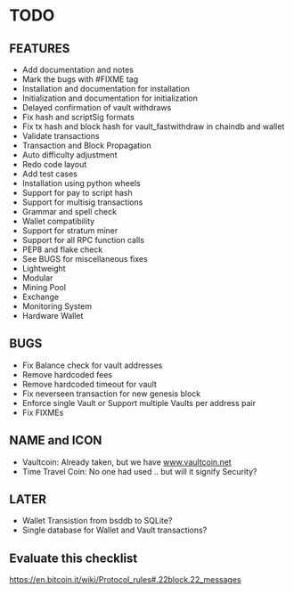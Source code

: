 TODO
====

FEATURES
--------
* Add documentation and notes
* Mark the bugs with #FIXME tag
* Installation and documentation for installation
* Initialization and documentation for initialization
* Delayed confirmation of vault withdraws
* Fix hash and scriptSig formats
* Fix tx hash and block hash for vault_fastwithdraw in chaindb and wallet
* Validate transactions
* Transaction and Block Propagation
* Auto difficulty adjustment
* Redo code layout
* Add test cases
* Installation using python wheels
* Support for pay to script hash
* Support for multisig transactions
* Grammar and spell check
* Wallet compatibility
* Support for stratum miner
* Support for all RPC function calls
* PEP8 and flake check
* See BUGS for miscellaneous fixes
* Lightweight
* Modular
* Mining Pool
* Exchange
* Monitoring System
* Hardware Wallet

BUGS
----
* Fix Balance check for vault addresses
* Remove hardcoded fees
* Remove hardcoded timeout for vault
* Fix neverseen transaction for new genesis block
* Enforce single Vault or Support multiple Vaults per address pair
* Fix FIXMEs

NAME and ICON
-------------
* Vaultcoin: Already taken, but we have www.vaultcoin.net
* Time Travel Coin: No one had used .. but will it signify Security?

LATER
-----
* Wallet Transistion from bsddb to SQLite?
* Single database for Wallet and Vault transactions?

Evaluate this checklist
-----------------------
https://en.bitcoin.it/wiki/Protocol_rules#.22block.22_messages
